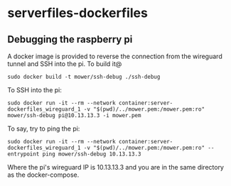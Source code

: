 # serverfiles-dockerfiles

## Debugging the raspberry pi

A docker image is provided to reverse the connection from the wireguard tunnel and SSH into the pi. To build it@

`sudo docker build -t mower/ssh-debug ./ssh-debug`

To SSH into the pi:

`sudo docker run -it --rm --network container:server-dockerfiles_wireguard_1 -v "$(pwd)/../mower.pem:/mower.pem:ro" mower/ssh-debug pi@10.13.13.3 -i mower.pem`

To say, try to ping the pi:

`sudo docker run -it --rm --network container:server-dockerfiles_wireguard_1 -v "$(pwd)/../mower.pem:/mower.pem:ro" --entrypoint ping mower/ssh-debug 10.13.13.3`

Where the pi's wireguard IP is 10.13.13.3 and you are in the same directory as the docker-compose.
